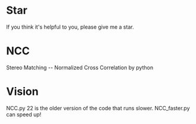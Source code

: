 # Star
If you think it's helpful to you, please give me a star.
# NCC
 Stereo Matching -- Normalized Cross Correlation by python
 
# Vision
NCC.py 22 is the older version of the code that runs slower.
NCC_faster.py can speed up!
